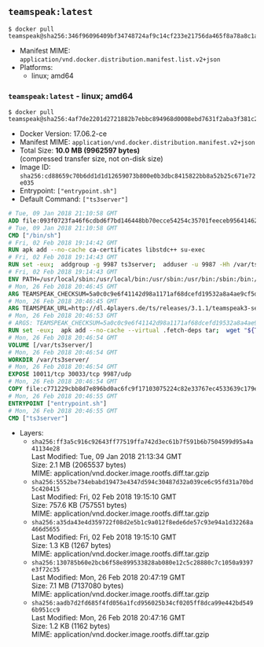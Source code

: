 ## `teamspeak:latest`

```console
$ docker pull teamspeak@sha256:346f96096409bf34748724af9c14cf233e21756da465f8a78a8c1a156705954f
```

-	Manifest MIME: `application/vnd.docker.distribution.manifest.list.v2+json`
-	Platforms:
	-	linux; amd64

### `teamspeak:latest` - linux; amd64

```console
$ docker pull teamspeak@sha256:4af7de2201d2721882b7ebbc894968d0008ebd7631f2aba3f381c2b97cd463c5
```

-	Docker Version: 17.06.2-ce
-	Manifest MIME: `application/vnd.docker.distribution.manifest.v2+json`
-	Total Size: **10.0 MB (9962597 bytes)**  
	(compressed transfer size, not on-disk size)
-	Image ID: `sha256:cd88659c70b6dd1d1d12659073b800e0b3dbc8415822bb8a52b25c671e72e035`
-	Entrypoint: `["entrypoint.sh"]`
-	Default Command: `["ts3server"]`

```dockerfile
# Tue, 09 Jan 2018 21:10:58 GMT
ADD file:093f0723fa46f6cdbd6f7bd146448bb70ecce54254c35701feeceb956414622f in / 
# Tue, 09 Jan 2018 21:10:58 GMT
CMD ["/bin/sh"]
# Fri, 02 Feb 2018 19:14:42 GMT
RUN apk add --no-cache ca-certificates libstdc++ su-exec
# Fri, 02 Feb 2018 19:14:43 GMT
RUN set -eux;  addgroup -g 9987 ts3server;  adduser -u 9987 -Hh /var/ts3server -G ts3server -s /sbin/nologin -D ts3server;  mkdir -p /var/ts3server /var/run/ts3server;  chown ts3server:ts3server /var/ts3server /var/run/ts3server;  chmod 777 /var/ts3server /var/run/ts3server
# Fri, 02 Feb 2018 19:14:43 GMT
ENV PATH=/usr/local/sbin:/usr/local/bin:/usr/sbin:/usr/bin:/sbin:/bin:/opt/ts3server
# Mon, 26 Feb 2018 20:46:45 GMT
ARG TEAMSPEAK_CHECKSUM=5a0c0c9e6f41142d98a1171af68dcefd19532a8a4ae9cf5d1e2c424a554f7ea9
# Mon, 26 Feb 2018 20:46:45 GMT
ARG TEAMSPEAK_URL=http://dl.4players.de/ts/releases/3.1.1/teamspeak3-server_linux_alpine-3.1.1.tar.bz2
# Mon, 26 Feb 2018 20:46:53 GMT
# ARGS: TEAMSPEAK_CHECKSUM=5a0c0c9e6f41142d98a1171af68dcefd19532a8a4ae9cf5d1e2c424a554f7ea9 TEAMSPEAK_URL=http://dl.4players.de/ts/releases/3.1.1/teamspeak3-server_linux_alpine-3.1.1.tar.bz2
RUN set -eux;  apk add --no-cache --virtual .fetch-deps tar;  wget "${TEAMSPEAK_URL}" -O server.tar.bz2;  echo "${TEAMSPEAK_CHECKSUM} *server.tar.bz2" | sha256sum -c -;  mkdir -p /opt/ts3server;  tar -xf server.tar.bz2 --strip-components=1 -C /opt/ts3server;  rm server.tar.bz2;  apk del .fetch-deps;  mv /opt/ts3server/*.so /opt/ts3server/redist/* /usr/local/lib;  ldconfig /usr/local/lib;  chown -R ts3server:ts3server /opt/ts3server
# Mon, 26 Feb 2018 20:46:54 GMT
VOLUME [/var/ts3server/]
# Mon, 26 Feb 2018 20:46:54 GMT
WORKDIR /var/ts3server/
# Mon, 26 Feb 2018 20:46:54 GMT
EXPOSE 10011/tcp 30033/tcp 9987/udp
# Mon, 26 Feb 2018 20:46:54 GMT
COPY file:c771229cbb8d7e896bd0ac6fc9f17103075224c82e33767ec4533639c179eb28 in /opt/ts3server 
# Mon, 26 Feb 2018 20:46:55 GMT
ENTRYPOINT ["entrypoint.sh"]
# Mon, 26 Feb 2018 20:46:55 GMT
CMD ["ts3server"]
```

-	Layers:
	-	`sha256:ff3a5c916c92643ff77519ffa742d3ec61b7f591b6b7504599d95a4a41134e28`  
		Last Modified: Tue, 09 Jan 2018 21:13:34 GMT  
		Size: 2.1 MB (2065537 bytes)  
		MIME: application/vnd.docker.image.rootfs.diff.tar.gzip
	-	`sha256:5552be734ebabd19473e4347d594c30487d32a039ce6c95fd31a70bd5c420415`  
		Last Modified: Fri, 02 Feb 2018 19:15:10 GMT  
		Size: 757.6 KB (757551 bytes)  
		MIME: application/vnd.docker.image.rootfs.diff.tar.gzip
	-	`sha256:a35da43e4d359722f08d2e5b1c9a012f8ede6de57c93e94a1d32268a466d5655`  
		Last Modified: Fri, 02 Feb 2018 19:15:10 GMT  
		Size: 1.3 KB (1267 bytes)  
		MIME: application/vnd.docker.image.rootfs.diff.tar.gzip
	-	`sha256:130785b60e2bcb6f58e899533828ab080e12c5c28880c7c1050a9397e3f72c35`  
		Last Modified: Mon, 26 Feb 2018 20:47:19 GMT  
		Size: 7.1 MB (7137080 bytes)  
		MIME: application/vnd.docker.image.rootfs.diff.tar.gzip
	-	`sha256:aadb7d2fd685f4fd056a1fcd956025b34cf0205ff8dca99e442bd5496b951cc9`  
		Last Modified: Mon, 26 Feb 2018 20:47:16 GMT  
		Size: 1.2 KB (1162 bytes)  
		MIME: application/vnd.docker.image.rootfs.diff.tar.gzip
